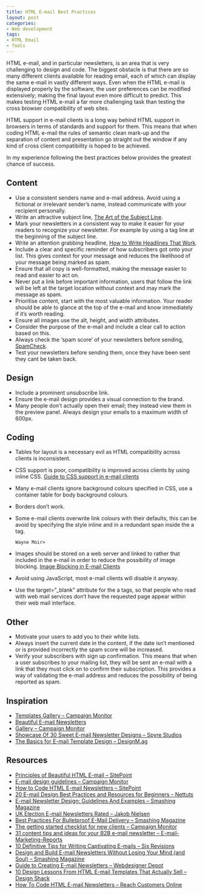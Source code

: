 ```yaml
---
title: HTML E-mail Best Practices
layout: post
categories:
- Web development
tags:
- HTML Email
- Tools
---
```


HTML e-mail, and in particular newsletters, is an area that is very challenging to design and code. The biggest obstacle is that there are so many different clients available for reading email, each of which can display the same e-mail in vastly different ways. Even when the HTML e-mail is displayed properly by the software, the user preferences can be modified extensively; making the final layout even more difficult to predict. This makes testing HTML e-mail a far more challenging task than testing the cross browser compatibility of web sites.

HTML support in e-mail clients is a long way behind HTML support in browsers in terms of standards and support for them. This means that when coding HTML e-mail the rules of semantic clean mark-up and the separation of content and presentation go straight out the window if any kind of cross client compatibility is hoped to be achieved.

In my experience following the best practices below provides the greatest chance of success.

## Content

*   Use a consistent senders name and e-mail address. Avoid using a fictional or irrelevant sender’s name, instead communicate with your recipient personally.
*   Write an attractive subject line, [The Art of the Subject Line](http://www.imediaconnection.com/content/6909.asp).
*   Mark your newsletters in a consistent way to make it easier for your readers to recognize your newsletter. For example by using a tag line at the beginning of the subject line.
*   Write an attention grabbing headline, [How to Write Headlines That Work](http://www.copyblogger.com/how-to-write-headlines-that-work/).
*   Include a clear and specific reminder of how subscribers got onto your list. This gives context for your message and reduces the likelihood of your message being marked as spam.
*   Ensure that all copy is well-formatted, making the message easier to read and easier to act on.
*   Never put a link before important information, users that follow the link will be left at the target location without context and may mark the message as spam.
*   Prioritise content, start with the most valuable information. Your reader should be able to glance at the top of the e-mail and know immediately if it’s worth reading.
*   Ensure all images use the alt, height, and width attributes.
*   Consider the purpose of the e-mail and include a clear call to action based on this.
*   Always check the ‘spam score’ of your newsletters before sending, [SpamCheck](http://spamcheck.sitesell.com/).
*   Test your newsletters before sending them, once they have been sent they cant be taken back.
 

## Design

*   Include a prominent unsubscribe link.
*   Ensure the e-mail design provides a visual connection to the brand.
*   Many people don’t actually open their email; they instead view them in the preview panel. Always design your emails to a maximum width of 600px.

## Coding

*   Tables for layout is a necessary evil as HTML compatibility across clients is inconsistent.
*   CSS support is poor, compatibility is improved across clients by using inline CSS. [Guide to CSS support in e-mail clients](http://www.campaignmonitor.com/css/)
*   Many e-mail clients ignore background colours specified in CSS, use a container table for body background colours.
*   Borders don’t work.
*   Some e-mail clients overwrite link colours with their defaults, this can be avoid by specifying the style inline and in a redundant span inside the a tag. 
        
        Wayne Moir>
        
        

*   Images should be stored on a web server and linked to rather that included in the e-mail in order to reduce the possibility of image blocking. [Image Blocking in E-mail Clients](http://www.campaignmonitor.com/blog/post/2559/current-conditions-and-best-pr-1/)
*   Avoid using JavaScript, most e-mail clients will disable it anyway.
*   Use the target=”_blank” attribute for the a tags, so that people who read with web mail services don’t have the requested page appear within their web mail interface.

## Other

*   Motivate your users to add you to their white lists.
*   Always insert the current date in the content, if the date isn’t mentioned or is provided incorrectly the spam score will be increased.
*   Verify your subscribers with sign up confirmation. This means that when a user subscribes to your mailing list, they will be sent an e-mail with a link that they must click on to confirm their subscription. This provides a way of validating the e-mail address and reduces the possibility of being reported as spam.

## Inspiration

*   [Templates Gallery – Campaign Monitor](http://www.campaignmonitor.com/templates/)
*   [Beautiful E-mail Newsletters](http://www.beautiful-email-newsletters.com/)
*   [Gallery – Campaign Monitor]( http://www.campaignmonitor.com/gallery/)
*   [Showcase Of 30 Sweet E-mail Newsletter Designs – Spyre Studios](http://spyrestudios.com/showcase-of-email-newsletter-designs/)
*   [The Basics for E-mail Template Design – DesignM.ag](http://designm.ag/resources/the-basics-for-email-template-design/)

## Resources

*   [Principles of Beautiful HTML E-mail – SitePoint](http://articles.sitepoint.com/article/principles-beautiful-html-email)
*   [E-mail design guidelines – Campaign Monitor](http://www.campaignmonitor.com/design-guidelines/)
*   [How to Code HTML E-mail Newsletters – SitePoint](http://articles.sitepoint.com/article/code-html-email-newsletters)
*   [20 E-mail Design Best Practices and Resources for Beginners – Nettuts ](http://net.tutsplus.com/tutorials/html-css-techniques/20-email-design-best-practices-and-resources-for-beginners/)
*   [E-mail Newsletter Design: Guidelines And Examples – Smashing Magazine](http://www.smashingmagazine.com/2010/02/15/email-newsletters-guidelines-and-examples/)
*   [UK Election E-mail Newsletters Rated – Jakob Nielsen](http://www.useit.com/alertbox/uk-email-newsletters.html)
*   [Best Practices For Bulletproof E-Mail Delivery – Smashing Magazine](http://www.smashingmagazine.com/2007/10/16/best-practices-for-bulletproof-e-mail-delivery/)
*   [The getting started checklist for new clients – Campaign Monitor](http://www.campaignmonitor.com/resources/entry/559/the-getting-started-checklist-for-new-clients/)
*   [31 content tips and ideas for your B2B e-mail newsletter – E-mail-Marketing-Reports](http://www.email-marketing-reports.com/newsletters/content.htm)
*   [10 Definitive Tips for Writing Captivating E-mails – Six Revisions](http://sixrevisions.com/project-management/10-definitive-tips-for-writing-captivating-emails/)
*   [Design and Build E-mail Newsletters Without Losing Your Mind (and Soul) – Smashing Magazine](http://www.smashingmagazine.com/2010/01/19/design-and-build-an-email-newsletter-without-losing-your-mind/)
*   [Guide to Creating E-mail Newsletters – Webdesigner Depot](http://www.webdesignerdepot.com/2009/11/a-guide-to-creating-email-newsletters/)
*   [10 Design Lessons From HTML E-mail Templates That Actually Sell – Design Shack](http://designshack.co.uk/articles/graphics/10-design-lessons-from-html-email-templates-that-actually-sell)
*   [How To Code HTML E-mail Newsletters – Reach Customers Online](http://www.reachcustomersonline.com/2010/01/23/09.27.00/)